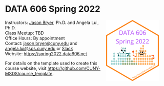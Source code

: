 DATA 606 Spring 2022
================

<a href='https://spring2022.data606.net'><img src='website/static/images/course_logo.png' align="right" height="200" /></a>

Instructors: [Jason Bryer](https://bryer.org), Ph.D. and Angela Lui,
Ph.D.  
Class Meetup: TBD  
Office Hours: By appointment  
Contact: <jason.bryer@cuny.edu> and <angela.lui@sps.cuny.edu> or
[Slack](https://data606spring2022.slack.com/)  
Website: <https://spring2022.data606.net>

For details on the template used to create this course website, visit
<https://github.com/CUNY-MSDS/course_template>.
